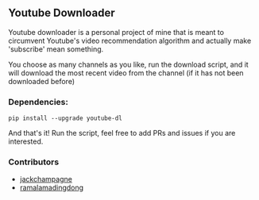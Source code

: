 ## Youtube Downloader

Youtube downloader is a personal project of mine that is meant to circumvent Youtube's video recommendation algorithm and actually make 'subscribe' mean something.

You choose as many channels as you like, run the download script, and it will download the most recent video from the channel (if it has not been downloaded before)

### Dependencies:
```
pip install --upgrade youtube-dl
```

And that's it! Run the script, feel free to add PRs and issues if you are interested.

### Contributors
* [jackchampagne](https://github.com/jack-champagne/)
* [ramalamadingdong](https://github.com/ramalamadingdong/)
